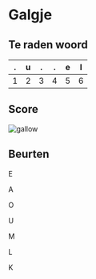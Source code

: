 # Galgje

## Te raden woord

| .   | u   | .   | .   | e   | l   |
| --- | --- | --- | --- | --- | --- |
| 1   | 2   | 3   | 4   | 5   | 6   |

## Score

![gallow](./images/4.png)

## Beurten

E

A

O

U

M

L

K